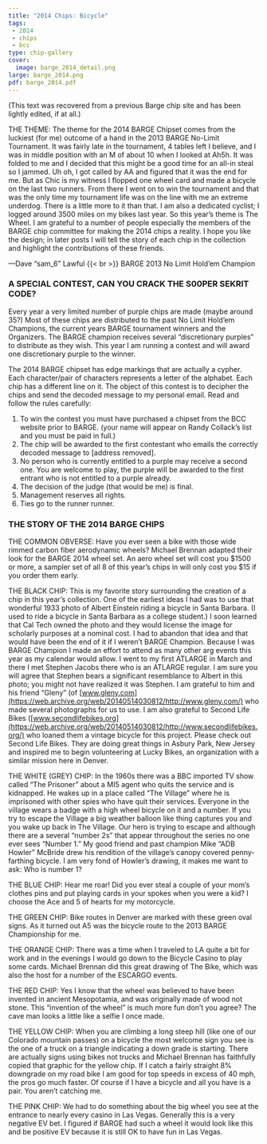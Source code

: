 ```yaml
---
title: "2014 Chips: Bicycle"
tags:
 - 2014
 - chips
 - bcc
type: chip-gallery
cover:
  image: barge_2014_detail.png
large: barge_2014.png
pdf: barge_2014.pdf
---
```


(This text was recovered from a previous Barge chip site and has been lightly edited, if at all.)

THE THEME: The theme for the 2014 BARGE Chipset comes from the luckiest (for
me) outcome of a hand in the 2013 BARGE No-Limit Tournament. It was fairly late
in the tournament, 4 tables left I believe, and I was in middle position with
an M of about 10 when I looked at Ah5h. It was folded to me and I decided that
this might be a good time for an all-in steal so I jammed. Uh oh, I got called
by AA and figured that it was the end for me. But as Chic is my witness I
flopped one wheel card and made a bicycle on the last two runners. From there I
went on to win the tournament and that was the only time my tournament life was
on the line with me an extreme underdog. There is a little more to it than
that. I am also a dedicated cyclist; I logged around 3500 miles on my bikes
last year. So this year&#8217;s theme is The Wheel. I am grateful to a number
of people especially the members of the BARGE chip committee for making the
2014 chips a reality. I hope you like the design; in later posts I will tell
the story of each chip in the collection and highlight the contributions of
these friends.

&mdash;Dave &#8220;sam_6&#8221; Lawful {{< br >}}
BARGE 2013 No Limit Hold&#8217;em Champion

### A SPECIAL CONTEST, CAN YOU CRACK THE S00PER SEKRIT CODE?

Every year a very limited number of purple chips are made (maybe around 35?)
Most of these chips are distributed to the past No Limit Hold&#8217;em
Champions, the current years BARGE tournament winners and the Organizers. The
BARGE champion receives several &#8220;discretionary purples&#8221; to
distribute as they wish. This year I am running a contest and will award one
discretionary purple to the winner.

The 2014 BARGE chipset has edge markings that are actually a cypher. Each
character/pair of characters represents a letter of the alphabet. Each chip has
a different line on it. The object of this contest is to decipher the chips and
send the decoded message to my personal email. Read and follow the rules
carefully:

1. To win the contest you must have purchased a chipset from the BCC website
   prior to BARGE. (your name will appear on Randy Collack&#8217;s list and you
   must be paid in full.)
2. The chip will be awarded to the first contestant who emails the correctly
   decoded message to [address removed].
3. No person who is currently entitled to a purple may receive a second
   one. You are welcome to play, the purple will be awarded to the first
   entrant who is not entitled to a purple already.
4. The decision of the judge (that would be me) is final.
5. Management reserves all rights.
6. Ties go to the runner runner.


### THE STORY OF THE 2014 BARGE CHIPS

THE COMMON OBVERSE: Have you ever seen a bike with those wide rimmed carbon
fiber aerodynamic wheels? Michael Brennan adapted their look for the BARGE 2014
wheel set. An aero wheel set will cost you $1500 or more, a sampler set of all
8 of this year&#8217;s chips in will only cost you $15 if you order them early.

THE BLACK CHIP: This is my favorite story surrounding the creation of a chip in
this year&#8217;s collection. One of the earliest ideas I had was to use that
wonderful 1933 photo of Albert Einstein riding a bicycle in Santa Barbara. (I
used to ride a bicycle in Santa Barbara as a college student.) I soon learned
that Cal Tech owned the photo and they would license the image for scholarly
purposes at a nominal cost. I had to abandon that idea and that would have been
the end of it if I weren’t BARGE Champion. Because I was BARGE Champion I made
an effort to attend as many other arg events this year as my calendar would
allow. I went to my first ATLARGE in March and there I met Stephen Jacobs there
who is an ATLARGE regular. I am sure you will agree that Stephen bears a
significant resemblance to Albert in this photo; you might not have realized it
was Stephen. I am grateful to him and his friend &#8220;Gleny&#8221; (of
[www.gleny.com](https://web.archive.org/web/20140514030812/http://www.gleny.com/)
who made several photographs for us to use. I am also grateful to Second Life
Bikes
([www.secondlifebikes.org](https://web.archive.org/web/20140514030812/http://www.secondlifebikes.org/)
who loaned them a vintage bicycle for this project. Please check out Second
Life Bikes. They are doing great things in Asbury Park, New Jersey and inspired
me to begin volunteering at Lucky Bikes, an organization with a similar mission
here in Denver.

THE WHITE (GREY) CHIP: In the 1960s there was a BBC imported TV show called
&#8220;The Prisoner&#8221; about a MI5 agent who quits the service and is
kidnapped. He wakes up in a place called &#8220;The Village&#8221; where he is
imprisoned with other spies who have quit their services. Everyone in the
village wears a badge with a high wheel bicycle on it and a number. If you try
to escape the Village a big weather balloon like thing captures you and you
wake up back in The Village. Our hero is trying to escape and although there
are a several &#8220;number 2s&#8221; that appear throughout the series no one
ever sees &#8220;Number 1.&#8221; My good friend and past champion Mike
&#8220;ADB Howler&#8221; McBride drew his rendition of the village&#8217;s
canopy covered penny-farthing bicycle. I am very fond of Howler&#8217;s
drawing, it makes me want to ask: Who is number 1?

THE BLUE CHIP: Hear me roar! Did you ever steal a couple of your mom&#8217;s clothes pins and put playing cards in your spokes when you were a kid? I choose the Ace and 5 of hearts for my motorcycle.

THE GREEN CHIP: Bike routes in Denver are marked with these green oval signs. As it turned out A5 was the bicycle route to the 2013 BARGE Championship for me.

THE ORANGE CHIP: There was a time when I traveled to LA quite a bit for work and in the evenings I would go down to the Bicycle Casino to play some cards. Michael Brennan did this great drawing of The Bike, which was also the host for a number of the ESCARGO events.

THE RED CHIP: Yes I know that the wheel was believed to have been invented in ancient Mesopotamia, and was originally made of wood not stone. This &#8220;invention of the wheel&#8221; is much more fun don&#8217;t you agree? The cave man looks a little like a selfie I once made.

THE YELLOW CHIP: When you are climbing a long steep hill (like one of our Colorado mountain passes) on a bicycle the most welcome sign you see is the one of a truck on a triangle indicating a down grade is starting. There are actually signs using bikes not trucks and Michael Brennan has faithfully copied that graphic for the yellow chip. If I catch a fairly straight 8% downgrade on my road bike I am good for top speeds in excess of 40 mph, the pros go much faster. Of course if I have a bicycle and all you have is a pair. You aren&#8217;t catching me.

THE PINK CHIP: We had to do something about the big wheel you see at the entrance to nearly every casino in Las Vegas. Generally this is a very negative EV bet. I figured if BARGE had such a wheel it would look like this and be positive EV because it is still OK to have fun in Las Vegas.
